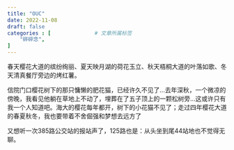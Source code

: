 ```yaml
---
title: "OUC"
date: 2022-11-08
draft: false
categories : [              # 文章所属标签
    "碎碎念",
]
---
```


春天樱花大道的缤纷绚丽、夏天映月湖的荷花玉立、秋天梧桐大道的叶落如歌、冬天清真餐厅旁边的烤红薯。

信院门口樱花树下的那只慵懒的肥花猫，已经许久不见了…去年深秋，一个微凉的傍晚，我看见他躺在草地上不动了，埋葬在了五子顶上的一颗松树旁…这或许只有我一个人知道吧。海大的樱花每年都开，树下的小花猫不见了；走过四年樱花大道的春夏秋冬，我也要带着不舍倔强和梦想去远方了

又想听一次385路公交站的报站声了，125路也是：从头坐到尾44站地也不觉得无聊。
